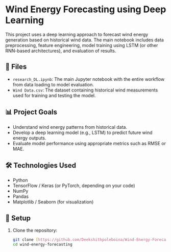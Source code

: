 # Wind Energy Forecasting using Deep Learning

This project uses a deep learning approach to forecast wind energy generation based on historical wind data. The main notebook includes data preprocessing, feature engineering, model training using LSTM (or other RNN-based architectures), and evaluation of results.

## 📂 Files

- `research_DL.ipynb`: The main Jupyter notebook with the entire workflow from data loading to model evaluation.
- `Wind Data.csv`: The dataset containing historical wind measurements used for training and testing the model.

## 📊 Project Goals

- Understand wind energy patterns from historical data.
- Develop a deep learning model (e.g., LSTM) to predict future wind energy outputs.
- Evaluate model performance using appropriate metrics such as RMSE or MAE.

## 🛠 Technologies Used

- Python
- TensorFlow / Keras (or PyTorch, depending on your code)
- NumPy
- Pandas
- Matplotlib / Seaborn (for visualization)

## 🔧 Setup

1. Clone the repository:

   ```bash
   git clone [https://github.com/Deekshithpoleboina/Wind-Energy-Forecasting-using-Deep-Learning]
   cd wind-energy-forecasting
